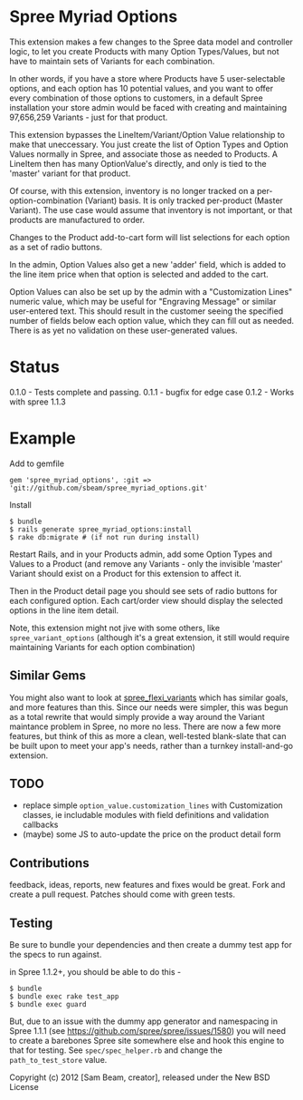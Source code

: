 Spree Myriad Options
==================

This extension makes a few changes to the Spree data model and controller
logic, to let you create Products with many Option Types/Values, but not have
to maintain sets of Variants for each combination.

In other words, if you have a store where Products have 5 user-selectable
options, and each option has 10 potential values, and you want to offer every
combination of those options to customers, in a default Spree installation your
store admin would be faced with creating and maintaining 97,656,259 Variants -
just for that product.

This extension bypasses the LineItem/Variant/Option Value relationship to make
that uneccessary. You just create the list of Option Types and Option Values
normally in Spree, and associate those as needed to Products. A LineItem then
has many OptionValue's directly, and only is tied to the 'master' variant for
that product.

Of course, with this extension, inventory is no longer tracked on a
per-option-combination (Variant) basis. It is only tracked per-product (Master
Variant).  The use case would assume that inventory is not important, or that
products are manufactured to order.

Changes to the Product add-to-cart form will list selections for each option as
a set of radio buttons.

In the admin, Option Values also get a new 'adder' field, which is added to the
line item price when that option is selected and added to the cart.

Option Values can also be set up by the admin with a "Customization Lines"
numeric value, which may be useful for "Engraving Message" or similar
user-entered text. This should result in the customer seeing the specified
number of fields below each option value, which they can fill out as needed.
There is as yet no validation on these user-generated values.


Status
======

0.1.0 - Tests complete and passing.
0.1.1 - bugfix for edge case
0.1.2 - Works with spree 1.1.3

Example
=======

Add to gemfile

    gem 'spree_myriad_options', :git => 'git://github.com/sbeam/spree_myriad_options.git'

Install

    $ bundle
    $ rails generate spree_myriad_options:install
    $ rake db:migrate # (if not run during install)

Restart Rails, and in your Products admin, add some Option Types and Values to
a Product (and remove any Variants - only the invisible 'master' Variant should
exist on a Product for this extension to affect it.

Then in the Product detail page you should see sets of radio buttons for each
configured option. Each cart/order view should display the selected options in
the line item detail.

Note, this extension might not jive with some others, like
`spree_variant_options` (although it's a great extension, it still would
require maintaining Variants for each option combination)

Similar Gems
------------

You might also want to look at
[spree_flexi_variants](https://github.com/jsqu99/spree_flexi_variants) which
has similar goals, and more features than this. Since our needs were simpler,
this was begun as a total rewrite that would simply provide a way around the
Variant maintance problem in Spree, no more no less. There are now a few more
features, but think of this as more a clean, well-tested blank-slate that can
be built upon to meet your app's needs, rather than a turnkey install-and-go
extension.

TODO
----

  * replace simple `option_value.customization_lines` with Customization
    classes, ie includable modules with field definitions and validation
    callbacks
  * (maybe) some JS to auto-update the price on the product detail form

Contributions
-------------

feedback, ideas, reports, new features and fixes would be great. Fork and
create a pull request. Patches should come with green tests.

Testing
-------

Be sure to bundle your dependencies and then create a dummy test app for the
specs to run against.

in Spree 1.1.2+, you should be able to do this -

    $ bundle
    $ bundle exec rake test_app
    $ bundle exec guard

But, due to an issue with the dummy app generator and namespacing in
Spree 1.1.1 (see https://github.com/spree/spree/issues/1580) you will need to
create a barebones Spree site somewhere else and hook this engine to that for
testing. See `spec/spec_helper.rb` and change the `path_to_test_store` value.

Copyright (c) 2012 [Sam Beam, creator], released under the New BSD License

